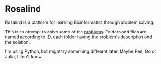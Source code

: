 # Rosalind

Rosalind is a platform for learning Bioinformatics through problem solving.

This is an attempt to solve some of the [problems](https://rosalind.info/problems/). Folders and files are named according to ID, each folder having the problem's description and the solution.

I'm using Python, but might try something different later. Maybe Perl, Go or Julia, I don't know.
